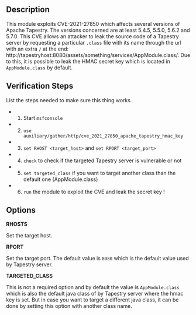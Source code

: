 ## Description

This module exploits CVE-2021-27850 which affects several versions of Apache Tapestry. The versions concerned are at least 5.4.5, 5.5.0, 5.6.2 and 5.7.0. This CVE allows an attacker to leak the source code of a Tapestry server by requesting a particular `.class` file with its name through the url with an extra `/` at the end: http://tapestryhost:8080/assets/something/services/AppModule.class/. Due to this, it is possible to leak the HMAC secret key which is located in `AppModule.class` by default.

## Verification Steps

List the steps needed to make sure this thing works

- 1. Start `msfconsole`
- 2. `use auxiliary/gather/http/cve_2021_27850_apache_tapestry_hmac_key`
- 3. `set RHOST <target_host>` and `set RPORT <target_port>`
- 4. `check` to check if the targeted Tapestry server is vulnerable or not
- 5. `set targeted_class` if you want to target another class than the default one (AppModule.class) 
- 6. `run` the module to exploit the CVE and leak the secret key !

## Options

**RHOSTS**

Set the target host.

**RPORT**

Set the target port. The default value is `8080` which is the default value used by Tapestry server.

**TARGETED_CLASS**

This is not a required option and by default the value is `AppModule.class` which is also the default java class of by Tapestry server where the hmac key is set. But in case you want to target a different java class, it can be done by setting this option with another class name.
